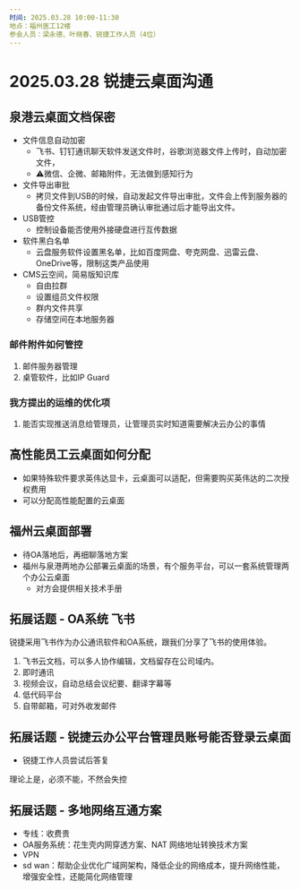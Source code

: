 ```yaml
---
时间: 2025.03.28 10:00-11:30
地点：福州医工12楼
参会人员：梁永德、叶晓春、锐捷工作人员（4位）
---
```


# 2025.03.28 锐捷云桌面沟通

## 泉港云桌面文档保密

- 文件信息自动加密
  - 飞书、钉钉通讯聊天软件发送文件时，谷歌浏览器文件上传时，自动加密文件，
  - ⚠️微信、企微、邮箱附件，无法做到感知行为
- 文件导出审批
  - 拷贝文件到USB的时候，自动发起文件导出审批，文件会上传到服务器的备份文件系统，经由管理员确认审批通过后才能导出文件。
- USB管控
  - 控制设备能否使用外接硬盘进行互传数据
- 软件黑白名单
  - 云盘服务软件设置黑名单，比如百度网盘、夸克网盘、迅雷云盘、OneDrive等，限制这类产品使用
- CMS云空间，简易版知识库
  - 自由拉群
  - 设置组员文件权限
  - 群内文件共享
  - 存储空间在本地服务器
  
### 邮件附件如何管控

1. 邮件服务器管理
2. 桌管软件，比如IP Guard

### 我方提出的运维的优化项

1. 能否实现推送消息给管理员，让管理员实时知道需要解决云办公的事情

## 高性能员工云桌面如何分配

- 如果特殊软件要求英伟达显卡，云桌面可以适配，但需要购买英伟达的二次授权费用
- 可以分配高性能配置的云桌面

## 福州云桌面部署

- 待OA落地后，再细聊落地方案
- 福州与泉港两地办公部署云桌面的场景，有个服务平台，可以一套系统管理两个办公云桌面
  - 对方会提供相关技术手册

## 拓展话题 - OA系统 飞书

锐捷采用飞书作为办公通讯软件和OA系统，跟我们分享了飞书的使用体验。

1. 飞书云文档，可以多人协作编辑，文档留存在公司域内。
2. 即时通讯
3. 视频会议，自动总结会议纪要、翻译字幕等
4. 低代码平台
5. 自带邮箱，可对外收发邮件

## 拓展话题 - 锐捷云办公平台管理员账号能否登录云桌面

- 锐捷工作人员尝试后答复

理论上是，必须不能，不然会失控

## 拓展话题 - 多地网络互通方案

- 专线：收费贵
- OA服务系统：花生壳内网穿透方案、NAT 网络地址转换技术方案
- VPN
- sd wan：帮助企业优化广域网架构，降低企业的网络成本，提升网络性能，增强安全性，还能简化网络管理
